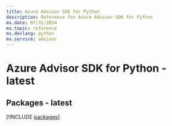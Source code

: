 ```yaml
---
title: Azure Advisor SDK for Python
description: Reference for Azure Advisor SDK for Python
ms.date: 07/31/2024
ms.topic: reference
ms.devlang: python
ms.service: advisor
---
```

# Azure Advisor SDK for Python - latest
## Packages - latest
[!INCLUDE [packages](advisor-index.md)]